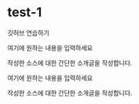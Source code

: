 # test-1
깃허브 연습하기

여기에 원하는 내용을 입력하세요

작성한 소스에 대한 간단한 소개글을 작성합니다.

여기에 원하는 내용을 입력하세요

작성한 소스에 대한 간단한 소개글을 작성합니다.
